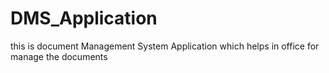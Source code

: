 # DMS_Application
 this is document Management System Application which helps in office for manage the documents
